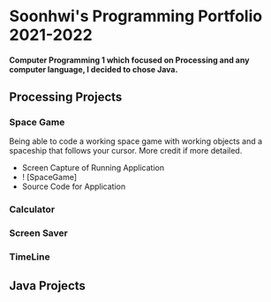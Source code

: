 # Soonhwi's Programming Portfolio 2021-2022
#### Computer Programming 1 which focused on Processing and any computer language, I decided to chose Java.

## Processing Projects

### Space Game
Being able to code a working space game with working objects and a spaceship that follows your cursor. More credit if more detailed. 
* Screen Capture of Running Application
* ! [SpaceGame]
* Source Code for Application

### Calculator

### Screen Saver

### TimeLine

## Java Projects

### 
